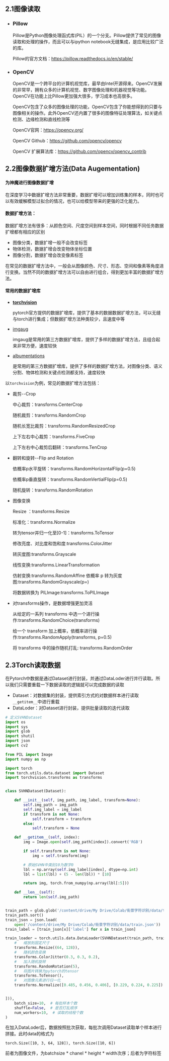 ## 2.1图像读取

- ### Pillow

  Pillow是Python图像处理函式库(PIL）的一个分支。Pillow提供了常见的图像读取和处理的操作，而且可以与ipython notebook无缝集成，是应用比较广泛的库。  

  Pillow的官方文档：https://pillow.readthedocs.io/en/stable/

- ### OpenCV

  OpenCV是一个跨平台的计算机视觉库，最早由Intel开源得来。OpenCV发展的非常早，拥有众多的计算机视觉、数字图像处理和机器视觉等功能。OpenCV在功能上比Pillow更加强大很多，学习成本也高很多。 

  OpenCV包含了众多的图像处理的功能，OpenCV包含了你能想得到的只要与图像相关的操作。此外OpenCV还内置了很多的图像特征处理算法，如关键点检测、边缘检测和直线检测等

  OpenCV官网：https://opencv.org/     

  OpenCV Github：https://github.com/opencv/opencv      

  OpenCV 扩展算法库：https://github.com/opencv/opencv_contrib

## 2.2图像数据扩增方法(Data Augementation)

#### 为神魔进行图像数据扩增

在深度学习中数据扩增方法非常重要，数据扩增可以增加训练集的样本，同时也可以有效缓解模型过拟合的情况，也可以给模型带来的更强的泛化能力。

#### 数据扩增方法：

数据扩增方法有很多：从颜色空间、尺度空间到样本空间，同时根据不同任务数据扩增都有相应的区别

- 图像分类，数据扩增一般不会改变标签
- 物体检测，数据扩增会改变物体坐标位置
- 图像分割，数据扩增会改变像素标签

在常见的数据扩增方法中，一般会从图像颜色、尺寸、形态、空间和像素等角度进行变换。当然不同的数据扩增方法可以自由进行组合，得到更加丰富的数据扩增方法。         

#### 常用的数据扩增库   

- [**torchvision** ](https://github.com/pytorch/vision)   

  pytorch官方提供的数据扩增库，提供了基本的数据数据扩增方法，可以无缝与torch进行集成；但数据扩增方法种类较少，且速度中等

- [imgaug](https://github.com/aleju/imgaug   )

  imgaug是常用的第三方数据扩增库，提供了多样的数据扩增方法，且组合起来非常方便，速度较快

- [albumentations](https://albumentations.readthedocs.io     )

  是常用的第三方数据扩增库，提供了多样的数据扩增方法，对图像分类、语义分割、物体检测和关键点检测都支持，速度较快

以`torchvision`为例，常见的数据扩增方法包括：

- 裁剪--Crop 

  中心裁剪：transforms.CenterCrop

  随机裁剪：transforms.RandomCrop

  随机长宽比裁剪：transforms.RandomResizedCrop

  上下左右中心裁剪：transforms.FiveCrop

  上下左右中心裁剪后翻转：transforms.TenCrop

- 翻转和旋转--Flip and Rotation

  依概率p水平旋转：transforms.RandomHorizontalFlip(p=0.5)

  依概率p垂直旋转：transforms.RandomVertialFlip(p=0.5)

  随机旋转：transforms.RandomRotation

- 图像变换

  Resize ：transforms.Resize

  标准化：transforms.Normalize

  转为tensor并归一化至[0-1]：transforms.ToTensor

  修改亮度、对比度和饱和度:transforms.ColorJitter 

  转灰度图:transforms.Grayscale 

  线性变换:transforms.LinearTransformation

  仿射变换:transforms.RandomAffine
  依概率 p 转为灰度图:transforms.RandomGrayscale(p=) 

  将数据转换为 PILImage:transforms.ToPILImage 

- 对transforms操作，是数据增强更加灵活

   从给定的一系列 transforms 中选一个进行操作:transforms.RandomChoice(transforms)

  给一个 transform 加上概率，依概率进行操作:transforms.RandomApply(transforms, p=0.5)

  将 transforms 中的操作随机打乱: transforms.RandomOrder



## 2.3Torch读取数据

在Pytorch中数据是通过Dataset进行封装，并通过DataLoder进行并行读取。所以我们只需要重载一下数据读取的逻辑就可以完成数据的读取

- Dataset：对数据集的封装，提供索引方式的对数据样本进行读取     `__getitem__`中进行重载
- DataLoder：对Dataset进行封装，提供批量读取的迭代读取

```python
# 定义SVHNDataset
import os
import sys
import glob
import shutil
import json
import cv2

from PIL import Image
import numpy as np

import torch
from torch.utils.data.dataset import Dataset
import torchvision.transforms as transforms


class SVHNDataset(Dataset):

    def __init__(self, img_path, img_label, transform=None):
        self.img_path = img_path
        self.img_label = img_label
        if transform is not None:
            self.transform = transform
        else:
            self.transform = None

    def __getitem__(self, index):
        img = Image.open(self.img_path[index]).convert('RGB')

        if self.transform is not None:
            img = self.transform(img)

        # 原始SVHN中类别10为数字0
        lbl = np.array(self.img_label[index], dtype=np.int)
        lbl = list(lbl) + (5 - len(lbl)) * [10]

        return img, torch.from_numpy(np.array(lbl[:5]))

    def __len__(self):
        return len(self.img_path)


train_path = glob.glob('/content/drive/My Drive/Colab/街景字符识别/data/train/*.png')
train_path.sort()
train_json = json.load(
    open('/content/drive/My Drive/Colab/街景字符识别/data/train.json'))
train_label = [train_json[x]['label'] for x in train_json]

train_loader = torch.utils.data.DataLoader(SVHNDataset(train_path, train_label, transforms.Compose([
    #   缩放到固定尺寸
    transforms.Resize((64, 128)),
    #   随机颜色变换
    transforms.ColorJitter(0.3, 0.3, 0.2),
    #   加入随机旋转
    transforms.RandomRotation(5),
    #   将图片转换为pytorch的tensor
    transforms.ToTensor(),
    #   对图像元素进行归一化
    transforms.Normalize([0.485, 0.456, 0.406], [0.229, 0.224, 0.225])


])),
    batch_size=10,  # 每批样本个数
    shuffle=False,  # 是否打乱顺序
    num_workers=10,  # 读取的线程个数
)

```

在加入DataLoder后，数据按照批次获取，每批次调用Dataset读取单个样本进行拼接。此时data的格式为

```
torch.Size([10, 3, 64, 128]), torch.Size([10, 6])
```

前者为图像文件，为batchsize * chanel * height * width次序；后者为字符标签

